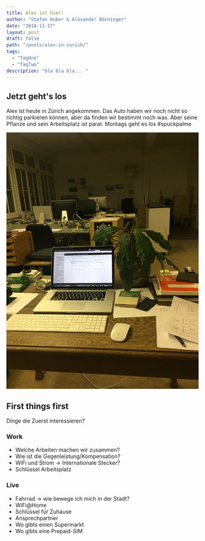 ```yaml
---
title: Alex ist hier!
author: "Stefan Huber & Alexander Bönninger"
date: "2018-11-17"
layout: post
draft: false
path: "/posts/alex-in-zurich/"
tags:
  - "TagOne"
  - "TagTwo"
description: "bla bla bla... "
---
```



## Jetzt geht's los
Alex ist heute in Zürich angekommen. Das Auto haben wir noch nicht so richtig parkieren können, aber da finden wir bestimmt noch was. Aber seine Pflanze und sein Arbeitsplatz ist parat. Montags geht es los #spuckpalme


![spuckpalme](./img/IMG_9907_sh.jpg)


## First things first
Dinge die Zuerst interessieren?

### Work
* Welche Arbeiten machen wir zusammen?
* Wie ist die Gegenleistung/Kompensation?
* WiFi und Strom → Internationale Stecker?
* Schlüssel Arbeitsplatz

### Live
* Fahrrad → wie bewege ich mich in der Stadt?
* WiFi@Home
* Schlüssel für Zuhause
* Ansprechpartner
* Wo gibts einen Supermarkt
* Wo gibts eine Prepaid-SIM
